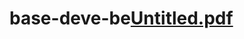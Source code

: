 # base-deve-be[Untitled.pdf](https://github.com/DucMystery/base-deve-be/files/15398546/Untitled.pdf)
